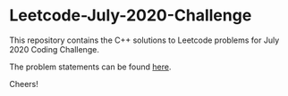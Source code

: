 # Leetcode-July-2020-Challenge
This repository contains the C++ solutions to Leetcode problems for July 2020 Coding Challenge.

The problem statements can be found [here](https://leetcode.com/explore/featured/card/july-leetcoding-challenge/).

Cheers!
